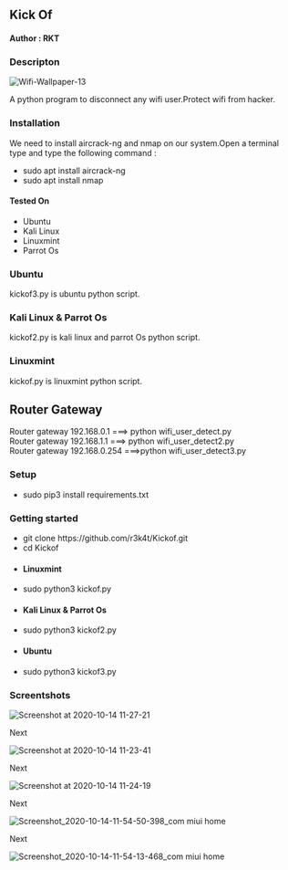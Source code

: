 <h2>Kick Of</h2>

<h4>Author : RKT</h4>

### Descripton ###


![Wifi-Wallpaper-13](https://user-images.githubusercontent.com/69615463/95952701-38cd9a80-0e16-11eb-98a8-cba7ecec94bf.png)


A python program to disconnect any wifi user.Protect wifi from hacker.

### Installation ###

We need to install aircrack-ng and nmap on our system.Open a terminal type and type the following command :

<ul>
<li>sudo apt install aircrack-ng</li>
<li>sudo apt install nmap</li>
</ul>

#### Tested On ###

<ul>
<li>Ubuntu</li>
<li>Kali Linux</li>
<li>Linuxmint</li>
<li>Parrot Os</li>
</ul>

### Ubuntu ###

kickof3.py  is ubuntu python script.

### Kali Linux & Parrot Os ###

kickof2.py is kali linux and parrot Os python script.

### Linuxmint ###

kickof.py is linuxmint python script.

## Router Gateway ###


Router gateway 192.168.0.1 ===> python wifi_user_detect.py 
<br>
Router gateway 192.168.1.1 ===> python wifi_user_detect2.py
<br>
Router gateway 192.168.0.254 ===>python wifi_user_detect3.py


### Setup ###

<ul>
<li>sudo pip3 install requirements.txt</li>
</ul> 

### Getting started ###

<ul>
<li>git clone https://github.com/r3k4t/Kickof.git</li>
<li>cd Kickof</li>
<li><h4>Linuxmint</h4></li>
<li>sudo python3 kickof.py</li>
<li><h4>Kali Linux & Parrot Os</h4> </li>
<li>sudo python3 kickof2.py</li>
<li><h4>Ubuntu</h4></li>
<li>sudo python3 kickof3.py</li>
</ul>

###  Screentshots  ###

![Screenshot at 2020-10-14 11-27-21](https://user-images.githubusercontent.com/69615463/95953004-cf9a5700-0e16-11eb-9f8d-e1171bd0d251.png)

Next

![Screenshot at 2020-10-14 11-23-41](https://user-images.githubusercontent.com/69615463/95953161-1720e300-0e17-11eb-98fa-1e2cabcd2cbb.png)

Next

![Screenshot at 2020-10-14 11-24-19](https://user-images.githubusercontent.com/69615463/95953308-48011800-0e17-11eb-9e50-2a9dc5b5c37a.png)


Next

![Screenshot_2020-10-14-11-54-50-398_com miui home](https://user-images.githubusercontent.com/69615463/95955440-a382d400-0e1e-11eb-842d-36bc49ac2637.jpg)

Next

![Screenshot_2020-10-14-11-54-13-468_com miui home](https://user-images.githubusercontent.com/69615463/95955279-674f7380-0e1e-11eb-8f04-3d21d4bdaca8.jpg)

